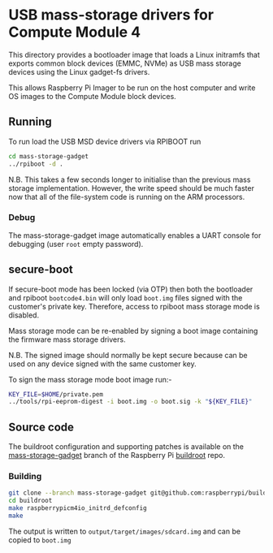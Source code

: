 # USB mass-storage drivers for Compute Module 4

This directory provides a bootloader image that loads a Linux
initramfs that exports common block devices (EMMC, NVMe) as
USB mass storage devices using the Linux gadget-fs drivers.

This allows Raspberry Pi Imager to be run on the host computer
and write OS images to the Compute Module block devices.

## Running
To run load the USB MSD device drivers via RPIBOOT run
```bash
cd mass-storage-gadget
../rpiboot -d .

```
N.B. This takes a few seconds longer to initialise than the 
previous mass storage implementation. However, the write speed
should be much faster now that all of the file-system code
is running on the ARM processors.

### Debug
The mass-storage-gadget image automatically enables a UART console for debugging (user `root` empty password).

## secure-boot
If secure-boot mode has been locked (via OTP) then both the
bootloader and rpiboot `bootcode4.bin` will only load `boot.img`
files signed with the customer's private key. Therefore, access
to rpiboot mass storage mode is disabled.

Mass storage mode can be re-enabled by signing a boot image
containing the firmware mass storage drivers.

N.B. The signed image should normally be kept secure because can
be used on any device signed with the same customer key.

To sign the mass storage mode boot image run:-
```bash
KEY_FILE=$HOME/private.pem
../tools/rpi-eeprom-digest -i boot.img -o boot.sig -k "${KEY_FILE}"
```

## Source code
The buildroot configuration and supporting patches is available on
the [mass-storage-gadget](https://github.com/raspberrypi/buildroot/tree/mass-storage-gadget)
branch of the Raspberry Pi [buildroot](https://github.com/raspberrypi/buildroot) repo.

### Building
```bash
git clone --branch mass-storage-gadget git@github.com:raspberrypi/buildroot.git
cd buildroot
make raspberrypicm4io_initrd_defconfig
make
```

The output is written to `output/target/images/sdcard.img` and can be copied
to `boot.img`
